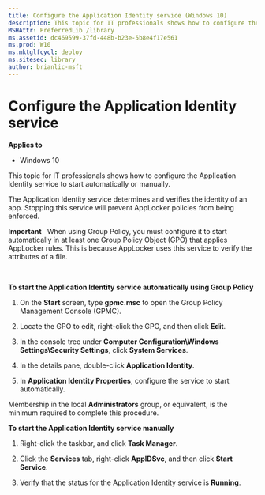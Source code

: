 ```yaml
---
title: Configure the Application Identity service (Windows 10)
description: This topic for IT professionals shows how to configure the Application Identity service to start automatically or manually.
MSHAttr: PreferredLib /library
ms.assetid: dc469599-37fd-448b-b23e-5b8e4f17e561
ms.prod: W10
ms.mktglfcycl: deploy
ms.sitesec: library
author: brianlic-msft
---
```


# Configure the Application Identity service


**Applies to**

-   Windows 10

This topic for IT professionals shows how to configure the Application Identity service to start automatically or manually.

The Application Identity service determines and verifies the identity of an app. Stopping this service will prevent AppLocker policies from being enforced.

**Important**  
When using Group Policy, you must configure it to start automatically in at least one Group Policy Object (GPO) that applies AppLocker rules. This is because AppLocker uses this service to verify the attributes of a file.

 

**To start the Application Identity service automatically using Group Policy**

1.  On the **Start** screen, type **gpmc.msc** to open the Group Policy Management Console (GPMC).

2.  Locate the GPO to edit, right-click the GPO, and then click **Edit**.

3.  In the console tree under **Computer Configuration\\Windows Settings\\Security Settings**, click **System Services**.

4.  In the details pane, double-click **Application Identity**.

5.  In **Application Identity Properties**, configure the service to start automatically.

Membership in the local **Administrators** group, or equivalent, is the minimum required to complete this procedure.

**To start the Application Identity service manually**

1.  Right-click the taskbar, and click **Task Manager**.

2.  Click the **Services** tab, right-click **AppIDSvc**, and then click **Start Service**.

3.  Verify that the status for the Application Identity service is **Running**.

 

 






